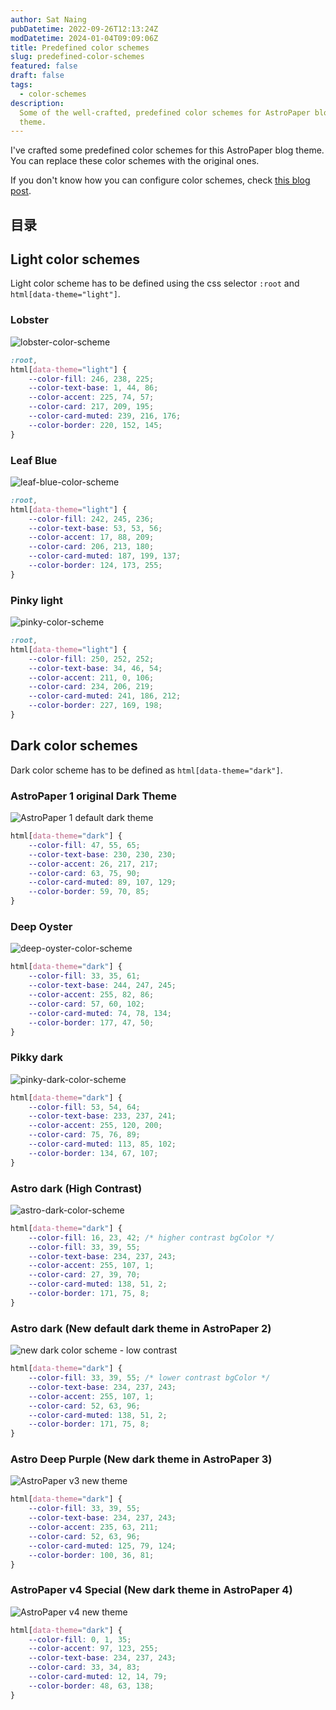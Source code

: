 ```yaml
---
author: Sat Naing
pubDatetime: 2022-09-26T12:13:24Z
modDatetime: 2024-01-04T09:09:06Z
title: Predefined color schemes
slug: predefined-color-schemes
featured: false
draft: false
tags:
  - color-schemes
description:
  Some of the well-crafted, predefined color schemes for AstroPaper blog
  theme.
---
```


I've crafted some predefined color schemes for this AstroPaper blog theme. You can replace these color schemes with the original ones.

If you don't know how you can configure color schemes, check [this blog post](https://astro-paper.pages.dev/posts/customizing-astropaper-theme-color-schemes/).

## 目录

## Light color schemes

Light color scheme has to be defined using the css selector `:root` and `html[data-theme="light"]`.

### Lobster

![lobster-color-scheme](https://user-images.githubusercontent.com/53733092/192282447-1d222faf-a3ce-44a9-9cfe-ac873155e5a9.png)

```css
:root,
html[data-theme="light"] {
	--color-fill: 246, 238, 225;
	--color-text-base: 1, 44, 86;
	--color-accent: 225, 74, 57;
	--color-card: 217, 209, 195;
	--color-card-muted: 239, 216, 176;
	--color-border: 220, 152, 145;
}
```

### Leaf Blue

![leaf-blue-color-scheme](https://user-images.githubusercontent.com/53733092/192318782-e80e3c39-54b5-423e-8f4b-9ae60402fc8d.png)

```css
:root,
html[data-theme="light"] {
	--color-fill: 242, 245, 236;
	--color-text-base: 53, 53, 56;
	--color-accent: 17, 88, 209;
	--color-card: 206, 213, 180;
	--color-card-muted: 187, 199, 137;
	--color-border: 124, 173, 255;
}
```

### Pinky light

![pinky-color-scheme](https://user-images.githubusercontent.com/53733092/192286510-892d0042-2d6d-471e-bb72-954221ae2d17.png)

```css
:root,
html[data-theme="light"] {
	--color-fill: 250, 252, 252;
	--color-text-base: 34, 46, 54;
	--color-accent: 211, 0, 106;
	--color-card: 234, 206, 219;
	--color-card-muted: 241, 186, 212;
	--color-border: 227, 169, 198;
}
```

## Dark color schemes

Dark color scheme has to be defined as `html[data-theme="dark"]`.

### AstroPaper 1 original Dark Theme

![AstroPaper 1 default dark theme](https://user-images.githubusercontent.com/53733092/215769153-13b0ad8d-5ba2-44b1-af06-e5ae61293f62.png)

```css
html[data-theme="dark"] {
	--color-fill: 47, 55, 65;
	--color-text-base: 230, 230, 230;
	--color-accent: 26, 217, 217;
	--color-card: 63, 75, 90;
	--color-card-muted: 89, 107, 129;
	--color-border: 59, 70, 85;
}
```

### Deep Oyster

![deep-oyster-color-scheme](https://user-images.githubusercontent.com/53733092/192314524-45ec5904-3d8f-450a-9edf-1e32c5e11d6c.png)

```css
html[data-theme="dark"] {
	--color-fill: 33, 35, 61;
	--color-text-base: 244, 247, 245;
	--color-accent: 255, 82, 86;
	--color-card: 57, 60, 102;
	--color-card-muted: 74, 78, 134;
	--color-border: 177, 47, 50;
}
```

### Pikky dark

![pinky-dark-color-scheme](https://user-images.githubusercontent.com/53733092/192307050-fbd55326-911c-4001-87c6-a8ad9378ac2e.png)

```css
html[data-theme="dark"] {
	--color-fill: 53, 54, 64;
	--color-text-base: 233, 237, 241;
	--color-accent: 255, 120, 200;
	--color-card: 75, 76, 89;
	--color-card-muted: 113, 85, 102;
	--color-border: 134, 67, 107;
}
```

### Astro dark (High Contrast)

![astro-dark-color-scheme](https://user-images.githubusercontent.com/53733092/215680520-59427bb0-f4cb-48c0-bccc-f182a428d72d.svg)

```css
html[data-theme="dark"] {
	--color-fill: 16, 23, 42; /* higher contrast bgColor */
	--color-fill: 33, 39, 55;
	--color-text-base: 234, 237, 243;
	--color-accent: 255, 107, 1;
	--color-card: 27, 39, 70;
	--color-card-muted: 138, 51, 2;
	--color-border: 171, 75, 8;
}
```

### Astro dark (New default dark theme in AstroPaper 2)

![new dark color scheme - low contrast](https://user-images.githubusercontent.com/53733092/215772856-d5b7ae35-ddaa-4ed6-b0bf-3fa5dbcf834c.png)

```css
html[data-theme="dark"] {
	--color-fill: 33, 39, 55; /* lower contrast bgColor */
	--color-text-base: 234, 237, 243;
	--color-accent: 255, 107, 1;
	--color-card: 52, 63, 96;
	--color-card-muted: 138, 51, 2;
	--color-border: 171, 75, 8;
}
```

### Astro Deep Purple (New dark theme in AstroPaper 3)

![AstroPaper v3 new theme](https://github.com/satnaing/astro-paper/assets/53733092/c8b5d7e1-a3bc-4852-a5ad-4abf7b3cec79)

```css
html[data-theme="dark"] {
	--color-fill: 33, 39, 55;
	--color-text-base: 234, 237, 243;
	--color-accent: 235, 63, 211;
	--color-card: 52, 63, 96;
	--color-card-muted: 125, 79, 124;
	--color-border: 100, 36, 81;
}
```

### AstroPaper v4 Special (New dark theme in AstroPaper 4)

![AstroPaper v4 new theme](https://github.com/satnaing/astro-paper/assets/53733092/66eb74dc-7a0e-4f2e-982d-25f5c443b25a)

```css
html[data-theme="dark"] {
	--color-fill: 0, 1, 35;
	--color-accent: 97, 123, 255;
	--color-text-base: 234, 237, 243;
	--color-card: 33, 34, 83;
	--color-card-muted: 12, 14, 79;
	--color-border: 48, 63, 138;
}
```
